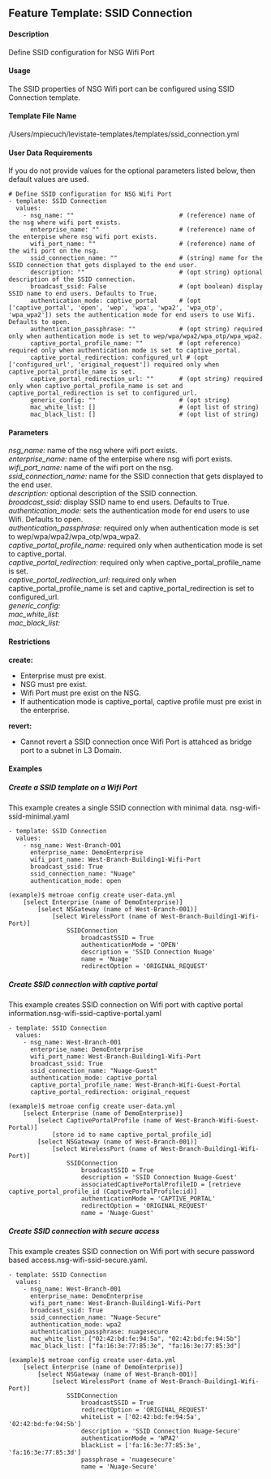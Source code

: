 ## Feature Template: SSID Connection
#### Description
Define SSID configuration for NSG Wifi Port

#### Usage
The SSID properties of NSG Wifi port can be configured using SSID Connection template.

#### Template File Name
/Users/mpiecuch/levistate-templates/templates/ssid_connection.yml

#### User Data Requirements
If you do not provide values for the optional parameters listed below, then default values are used.

```
# Define SSID configuration for NSG Wifi Port
- template: SSID Connection
  values:
    - nsg_name: ""                             # (reference) name of the nsg where wifi port exists.
      enterprise_name: ""                      # (reference) name of the enterpise where nsg wifi port exists.
      wifi_port_name: ""                       # (reference) name of the wifi port on the nsg.
      ssid_connection_name: ""                 # (string) name for the SSID connection that gets displayed to the end user.
      description: ""                          # (opt string) optional description of the SSID connection.
      broadcast_ssid: False                    # (opt boolean) display SSID name to end users. Defaults to True.
      authentication_mode: captive_portal      # (opt ['captive_portal', 'open', 'wep', 'wpa', 'wpa2', 'wpa_otp', 'wpa_wpa2']) sets the authentication mode for end users to use Wifi. Defaults to open.
      authentication_passphrase: ""            # (opt string) required only when authentication mode is set to wep/wpa/wpa2/wpa_otp/wpa_wpa2.
      captive_portal_profile_name: ""          # (opt reference) required only when authentication mode is set to captive_portal.
      captive_portal_redirection: configured_url # (opt ['configured_url', 'original_request']) required only when captive_portal_profile_name is set.
      captive_portal_redirection_url: ""       # (opt string) required only when captive_portal_profile_name is set and captive_portal_redirection is set to configured_url.
      generic_config: ""                       # (opt string)
      mac_white_list: []                       # (opt list of string)
      mac_black_list: []                       # (opt list of string)

```

#### Parameters
*nsg_name:* name of the nsg where wifi port exists.<br>
*enterprise_name:* name of the enterpise where nsg wifi port exists.<br>
*wifi_port_name:* name of the wifi port on the nsg.<br>
*ssid_connection_name:* name for the SSID connection that gets displayed to the end user.<br>
*description:* optional description of the SSID connection.<br>
*broadcast_ssid:* display SSID name to end users. Defaults to True.<br>
*authentication_mode:* sets the authentication mode for end users to use Wifi. Defaults to open.<br>
*authentication_passphrase:* required only when authentication mode is set to wep/wpa/wpa2/wpa_otp/wpa_wpa2.<br>
*captive_portal_profile_name:* required only when authentication mode is set to captive_portal.<br>
*captive_portal_redirection:* required only when captive_portal_profile_name is set.<br>
*captive_portal_redirection_url:* required only when captive_portal_profile_name is set and captive_portal_redirection is set to configured_url.<br>
*generic_config:* <br>
*mac_white_list:* <br>
*mac_black_list:* <br>


#### Restrictions
**create:**
* Enterprise must pre exist.
* NSG must pre exist.
* Wifi Port must pre exist on the NSG.
* If authentication mode is captive_portal, captive profile must pre exist in the enterprise.

**revert:**
* Cannot revert a SSID connection once Wifi Port is attahced as bridge port to a subnet in L3 Domain.

#### Examples

##### Create a SSID template  on a Wifi Port
This example creates a single SSID connection with minimal data.  nsg-wifi-ssid-minimal.yaml
```
- template: SSID Connection
  values:
    - nsg_name: West-Branch-001
      enterprise_name: DemoEnterprise
      wifi_port_name: West-Branch-Building1-Wifi-Port
      broadcast_ssid: True
      ssid_connection_name: "Nuage"
      authentication_mode: open

```
```
(example)$ metroae config create user-data.yml
    [select Enterprise (name of DemoEnterprise)]
        [select NSGateway (name of West-Branch-001)]
            [select WirelessPort (name of West-Branch-Building1-Wifi-Port)]
                SSIDConnection
                    broadcastSSID = True
                    authenticationMode = 'OPEN'
                    description = 'SSID Connection Nuage'
                    name = 'Nuage'
                    redirectOption = 'ORIGINAL_REQUEST'

```

##### Create SSID connection with captive portal
This example creates SSID connection on Wifi port with captive portal information.nsg-wifi-ssid-captive-portal.yaml
```
- template: SSID Connection
  values:
    - nsg_name: West-Branch-001
      enterprise_name: DemoEnterprise
      wifi_port_name: West-Branch-Building1-Wifi-Port
      broadcast_ssid: True
      ssid_connection_name: "Nuage-Guest"
      authentication_mode: captive_portal
      captive_portal_profile_name: West-Branch-Wifi-Guest-Portal
      captive_portal_redirection: original_request

```
```
(example)$ metroae config create user-data.yml
    [select Enterprise (name of DemoEnterprise)]
        [select CaptivePortalProfile (name of West-Branch-Wifi-Guest-Portal)]
            [store id to name captive_portal_profile_id]
        [select NSGateway (name of West-Branch-001)]
            [select WirelessPort (name of West-Branch-Building1-Wifi-Port)]
                SSIDConnection
                    broadcastSSID = True
                    description = 'SSID Connection Nuage-Guest'
                    associatedCaptivePortalProfileID = [retrieve captive_portal_profile_id (CaptivePortalProfile:id)]
                    authenticationMode = 'CAPTIVE_PORTAL'
                    redirectOption = 'ORIGINAL_REQUEST'
                    name = 'Nuage-Guest'

```

##### Create SSID connection with secure access
This example creates SSID connection on Wifi port with secure password based access.nsg-wifi-ssid-secure.yaml.
```
- template: SSID Connection
  values:
    - nsg_name: West-Branch-001
      enterprise_name: DemoEnterprise
      wifi_port_name: West-Branch-Building1-Wifi-Port
      broadcast_ssid: True
      ssid_connection_name: "Nuage-Secure"
      authentication_mode: wpa2
      authentication_passphrase: nuagesecure
      mac_white_list: ["02:42:bd:fe:94:5a", "02:42:bd:fe:94:5b"]
      mac_black_list: ["fa:16:3e:77:85:3e", "fa:16:3e:77:85:3d"]

```
```
(example)$ metroae config create user-data.yml
    [select Enterprise (name of DemoEnterprise)]
        [select NSGateway (name of West-Branch-001)]
            [select WirelessPort (name of West-Branch-Building1-Wifi-Port)]
                SSIDConnection
                    broadcastSSID = True
                    redirectOption = 'ORIGINAL_REQUEST'
                    whiteList = ['02:42:bd:fe:94:5a', '02:42:bd:fe:94:5b']
                    description = 'SSID Connection Nuage-Secure'
                    authenticationMode = 'WPA2'
                    blackList = ['fa:16:3e:77:85:3e', 'fa:16:3e:77:85:3d']
                    passphrase = 'nuagesecure'
                    name = 'Nuage-Secure'

```
